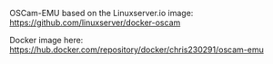 OSCam-EMU based on the Linuxserver.io image: https://github.com/linuxserver/docker-oscam

Docker image here: https://hub.docker.com/repository/docker/chris230291/oscam-emu